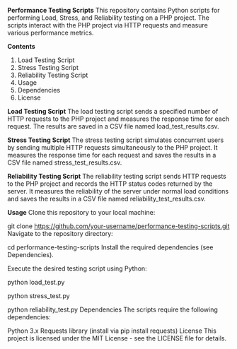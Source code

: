 **Performance Testing Scripts**
This repository contains Python scripts for performing Load, Stress, and Reliability testing on a PHP project. The scripts interact with the PHP project via HTTP requests and measure various performance metrics.

**Contents**
1. Load Testing Script
2. Stress Testing Script
3. Reliability Testing Script
4. Usage
5. Dependencies
6. License

**Load Testing Script**
The load testing script sends a specified number of HTTP requests to the PHP project and measures the response time for each request. The results are saved in a CSV file named load_test_results.csv.

**Stress Testing Script**
The stress testing script simulates concurrent users by sending multiple HTTP requests simultaneously to the PHP project. It measures the response time for each request and saves the results in a CSV file named stress_test_results.csv.

**Reliability Testing Script**
The reliability testing script sends HTTP requests to the PHP project and records the HTTP status codes returned by the server. It measures the reliability of the server under normal load conditions and saves the results in a CSV file named reliability_test_results.csv.

**Usage**
Clone this repository to your local machine:

git clone https://github.com/your-username/performance-testing-scripts.git
Navigate to the repository directory:

cd performance-testing-scripts
Install the required dependencies (see Dependencies).

Execute the desired testing script using Python:


python load_test.py

python stress_test.py

python reliability_test.py
Dependencies
The scripts require the following dependencies:

Python 3.x
Requests library (install via pip install requests)
License
This project is licensed under the MIT License - see the LICENSE file for details.
